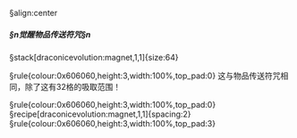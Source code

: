 §align:center
##### §n觉醒物品传送符咒§n

§stack[draconicevolution:magnet,1,1]{size:64}

§rule{colour:0x606060,height:3,width:100%,top_pad:0}
这与物品传送符咒相同，除了这有32格的吸取范围！

§rule{colour:0x606060,height:3,width:100%,top_pad:0}
§recipe[draconicevolution:magnet,1,1]{spacing:2}
§rule{colour:0x606060,height:3,width:100%,top_pad:3}